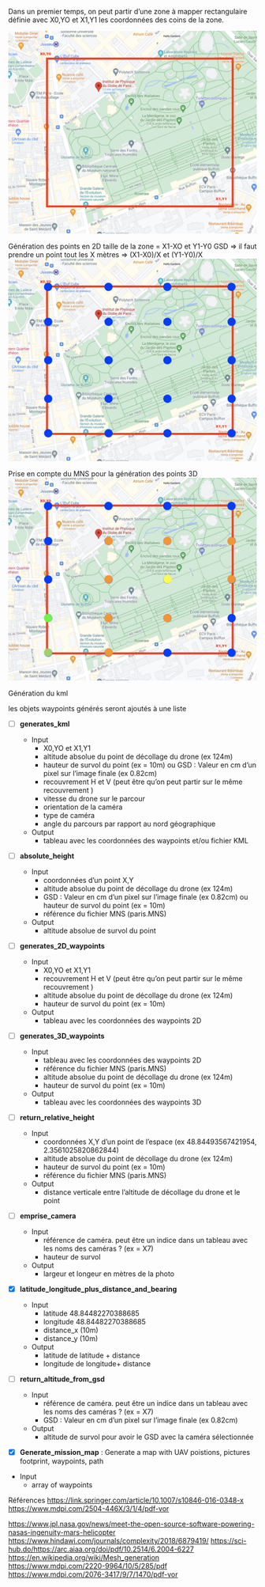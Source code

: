 Dans un premier temps, on peut partir d’une zone à mapper rectangulaire définie avec X0,YO et X1,Y1 les coordonnées des coins de la zone.

![map_1](/img/map_1.png)

Génération des points en 2D
taille de la zone = X1-XO et Y1-Y0
GSD => il faut prendre un point tout les X mètres
=> (X1-X0)/X et (Y1-Y0)/X
![map_2](/img/map_2.jpg)

Prise en compte du MNS pour la génération des points 3D
![map_3](/img/map_3.jpg)

Génération du kml

les objets waypoints générés seront ajoutés à une liste
- [ ] **generates_kml**
  -  Input
      -  X0,YO et X1,Y1
      -  altitude absolue du point de décollage du drone (ex 124m)
      -  hauteur de survol du point (ex = 10m) ou GSD : Valeur en cm d’un pixel sur l’image finale (ex 0.82cm)
      -  recouvrement H et V (peut être qu’on peut partir sur le même recouvrement )
      -  vitesse du drone sur le parcour
      -  orientation de la caméra
      -  type de caméra
      -  angle du parcours par rapport au nord géographique
  -  Output 
      - tableau avec les coordonnées des waypoints et/ou fichier KML

- [ ] **absolute_height**
  -  Input
      -  coordonnées d’un point X,Y
      -  altitude absolue du point de décollage du drone (ex 124m)
      -  GSD : Valeur en cm d’un pixel sur l’image finale (ex 0.82cm) ou hauteur de survol du point (ex = 10m)
      -  référence du fichier MNS (paris.MNS)
  - Output
      - altitude absolue de survol du point

- [ ] **generates_2D_waypoints**
  -  Input
      -  X0,YO et X1,Y1
      -  recouvrement H et V (peut être qu’on peut partir sur le même recouvrement )
      -  altitude absolue du point de décollage du drone (ex 124m)
      -  hauteur de survol du point (ex = 10m)
  - Output
      -  tableau avec les coordonnées des waypoints 2D

- [ ] **generates_3D_waypoints**
  -  Input
      -  tableau avec les coordonnées des waypoints 2D
      -  référence du fichier MNS (paris.MNS)
      -  altitude absolue du point de décollage du drone (ex 124m)
      -  hauteur de survol du point (ex = 10m)
  - Output
      -  tableau avec les coordonnées des waypoints 3D

- [ ] **return_relative_height**
  -  Input
      -  coordonnées X,Y d’un point de l’espace (ex ​​48.84493567421954, 2.3561025820862844)
      -  altitude absolue du point de décollage du drone (ex 124m)
      -  hauteur de survol du point (ex = 10m)
      -  référence du fichier MNS (paris.MNS)
  - Output
      -  distance verticale entre l’altitude de décollage du drone et le point

- [ ] **emprise_camera**
  -  Input
      -  référence de caméra. peut être un indice dans un tableau avec les noms des caméras ? (ex = X7)
      -  hauteur de survol
  - Output
      -  largeur et longeur en mètres de la photo

- [x] **latitude_longitude_plus_distance_and_bearing**
  -  Input
      -  latitude 48.84482270388685
      -  longitude 48.84482270388685
      -  distance_x (10m)
      -  distance_y (10m)
  - Output
      -  latitude de latitude + distance
      -  longitude de longitude+ distance

- [ ] **return_altitude_from_gsd**
  -  Input
      -  référence de caméra. peut être un indice dans un tableau avec les noms des caméras ? (ex = X7)
      -  GSD : Valeur en cm d’un pixel sur l’image finale (ex 0.82cm)
  - Output
      -  altitude de survol pour avoir le GSD avec la caméra sélectionnée
- [X] **Generate_mission_map** : Generate a map with UAV poistions, pictures footprint, waypoints, path
-  Input
      -  array of waypoints  


Références
https://link.springer.com/article/10.1007/s10846-016-0348-x
https://www.mdpi.com/2504-446X/3/1/4/pdf-vor

https://www.jpl.nasa.gov/news/meet-the-open-source-software-powering-nasas-ingenuity-mars-helicopter
https://www.hindawi.com/journals/complexity/2018/6879419/
https://sci-hub.do/https://arc.aiaa.org/doi/pdf/10.2514/6.2004-6227
https://en.wikipedia.org/wiki/Mesh_generation
https://www.mdpi.com/2220-9964/10/5/285/pdf
https://www.mdpi.com/2076-3417/9/7/1470/pdf-vor
